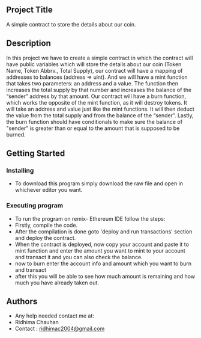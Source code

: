 ## Project Title

A simple contract to store the details about our coin.

## Description

In this project we have to create a simple contract in which the contract will have public variables which will store the details about our coin (Token Name, Token Abbrv., Total Supply), our contract will have a mapping of addresses to balances (address => uint). And we will have a mint function that takes two parameters: an address and a value. The function then increases the total supply by that number and increases the balance of the “sender” address by that amount. Our contract will have a burn function, which works the opposite of the mint function, as it will destroy tokens. It will take an address and value just like the mint functions. It will then deduct the value from the total supply and from the balance of the “sender”. Lastly, the burn function should have conditionals to make sure the balance of "sender" is greater than or equal to the amount that is supposed to be burned.

## Getting Started

### Installing

* To download this program simply download the raw file and open in whichever editor you want.

### Executing program

* To run the program on remix- Ethereum IDE follow the steps:
* Firstly, compile the code.
* After the compilation is done goto 'deploy and run transactions' section and deploy the contract.
* When the contract is deployed, now copy your account and paste it to mint function and enter the amount you want to mint to your account and transact it and you can also check the balance. 
* now to burn enter the account info and amount which you want to burn and transact 
* after this you will be able to see how much amount is remaining and how much you have already taken out.

## Authors
* Any help needed contact me at:
* Ridhima Chauhan 
* Contact : ridhimac2004@gmail.com 

